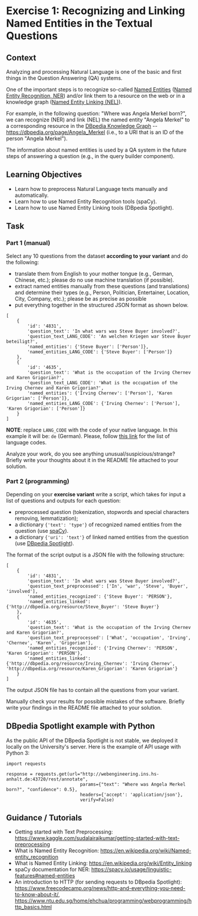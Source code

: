 # Exercise 1: Recognizing and Linking Named Entities in the Textual Questions

## Context

Analyzing and processing Natural Language is one of the basic and first things in the Question Answering (QA) systems.

One of the important steps is to recognize so-called [Named Entities](https://en.wikipedia.org/wiki/Named_entity) ([Named Entity Recognition, NER](https://en.wikipedia.org/wiki/Named-entity_recognition)) and/or link them to a resource on the web or in a knowledge graph ([Named Entity Linking (NEL)](https://en.wikipedia.org/wiki/Entity_linking)).

For example, in the following question: "Where was Angela Merkel born?", we can recognize (NER) and link (NEL) the named entity "Angela Merkel" to a corresponding resource in the [DBpedia Knowledge Graph](https://www.dbpedia.org/about/#:~:text=DBpedia%20is%20a%20crowd%2Dsourced,for%20everyone%20on%20the%20Web.) -- https://dbpedia.org/page/Angela_Merkel (i.e., to a URI that is an ID of the person "Angela Merkel").

The information about named entities is used by a QA system in the future steps of answering a question (e.g., in the query builder component).

## Learning Objectives

* Learn how to preprocess Natural Language texts manually and automatically.
* Learn how to use Named Entity Recognition tools (spaCy).
* Learn how to use Named Entity Linking tools (DBpedia Spotlight).

## Task

### Part 1 (manual)

Select any 10 questions from the dataset **according to your variant** and do the following:
* translate them from English to your mother tongue (e.g., German, Chinese, etc.); please do no use machine translation (if possible).
* extract named entities manually from these questions (and translations) and determine their types (e.g., Person, Politician, Entertainer, Location, City, Company, etc.); please be as precise as possible
* put everything together in the structured JSON format as shown below.

```
[
    {
        'id': '4831',
        'question_text': 'In what wars was Steve Buyer involved?',
        'question_text_LANG_CODE': 'An welchen Kriegen war Steve Buyer beteiligt?',
        'named_entities': {'Steve Buyer': ['Person']},
        'named_entities_LANG_CODE': {'Steve Buyer': ['Person']}
    },
    {
        'id': '4635',
        'question_text': 'What is the occupation of the Irving Chernev and Karen Grigorian?',
        'question_text_LANG_CODE': 'What is the occupation of the Irving Chernev and Karen Grigorian?',
        'named_entities': {'Irving Chernev': ['Person'], 'Karen Grigorian': ['Person']},
        'named_entities_LANG_CODE': {'Irving Chernev': ['Person'], 'Karen Grigorian': ['Person']}
    }
]
```

**NOTE**: replace `LANG_CODE` with the code of your native language. In this example it will be: `de` (German). Please, follow [this link](https://en.wikipedia.org/wiki/List_of_ISO_639-1_codes) for the list of language codes.

Analyze your work, do you see anything unusual/suspicious/strange? Briefly write your thoughts about it in the README file attached to your solution.

### Part 2 (programming)

Depending on your **exercise variant** write a script, which takes for input a list of questions and outputs for each question:
* preprocessed question (tokenization, stopwords and special characters removing, lemmatization);
* a dictionary `{'text': 'type'}` of recognized named entities from the question (use [spaCy](https://spacy.io/usage/linguistic-features#named-entities)).
* a dictionary `{'uri': 'text'}` of linked named entities from the question (use [DBpedia Spotlight](https://www.dbpedia-spotlight.org/)). 

The format of the script output is a JSON file with the following structure:

```
[
    {
        'id': '4831',
        'question_text': 'In what wars was Steve Buyer involved?',
        'question_text_preprocessed': ['In', 'war', 'Steve', 'Buyer', 'involved'],
        'named_entities_recognized': {'Steve Buyer': 'PERSON'},
        'named_entities_linked': {'http://dbpedia.org/resource/Steve_Buyer': 'Steve Buyer'}
    },
    {
        'id': '4635',
        'question_text': 'What is the occupation of the Irving Chernev and Karen Grigorian?',
        'question_text_preprocessed': ['What', 'occupation', 'Irving', 'Chernev', 'Karen', 'Grigorian'],
        'named_entities_recognized': {'Irving Chernev': 'PERSON', 'Karen Grigorian': 'PERSON'},
        'named_entities_linked': {'http://dbpedia.org/resource/Irving_Chernev': 'Irving Chernev', 'http://dbpedia.org/resource/Karen_Grigorian': 'Karen Grigorian'}
    }
]
```

The output JSON file has to contain all the questions from your variant.

Manually check your results for possible mistakes of the software. Briefly write your findings in the README file attached to your solution.

## DBpedia Spotlight example with Python

As the public API of the DBpedia Spotlight is not stable, we deployed it locally on the University's server. Here is the example of API usage with Python 3:

```
import requests

response = requests.get(url="http://webengineering.ins.hs-anhalt.de:43720/rest/annotate",
                            params={"text": "Where was Angela Merkel born?", "confidence": 0.5},
                            headers={'accept': 'application/json'},
                            verify=False)
```

## Guidance / Tutorials

* Getting started with Text Preprocessing: https://www.kaggle.com/sudalairajkumar/getting-started-with-text-preprocessing
* What is Named Entity Recognition: https://en.wikipedia.org/wiki/Named-entity_recognition
* What is Named Entity Linking: https://en.wikipedia.org/wiki/Entity_linking
* spaCy documentation for NER: https://spacy.io/usage/linguistic-features#named-entities
* An introduction to HTTP (for sending requests to DBpedia Spotlight): https://www.freecodecamp.org/news/http-and-everything-you-need-to-know-about-it/, https://www.ntu.edu.sg/home/ehchua/programming/webprogramming/http_basics.html

